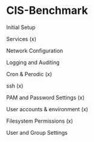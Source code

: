 # CIS-Benchmark

Initial Setup

Services (x)

Network Configuration

Logging and Auditing

Cron & Perodic (x)

ssh (x)

PAM and Password Settings (x)

User accounts & environment (x)

Filesystem Permissions (x)

User and Group Settings
